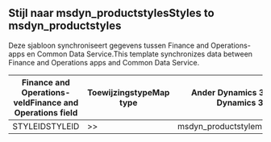 ## <a name="styles-to-msdyn_productstyles"></a><span data-ttu-id="252ff-101">Stijl naar msdyn_productstyles</span><span class="sxs-lookup"><span data-stu-id="252ff-101">Styles to msdyn_productstyles</span></span>

<span data-ttu-id="252ff-102">Deze sjabloon synchroniseert gegevens tussen Finance and Operations-apps en Common Data Service.</span><span class="sxs-lookup"><span data-stu-id="252ff-102">This template synchronizes data between Finance and Operations apps and Common Data Service.</span></span>

<span data-ttu-id="252ff-103">Finance and Operations-veld</span><span class="sxs-lookup"><span data-stu-id="252ff-103">Finance and Operations field</span></span> | <span data-ttu-id="252ff-104">Toewijzingstype</span><span class="sxs-lookup"><span data-stu-id="252ff-104">Map type</span></span> | <span data-ttu-id="252ff-105">Ander Dynamics 365-veld</span><span class="sxs-lookup"><span data-stu-id="252ff-105">Other Dynamics 365 field</span></span> | <span data-ttu-id="252ff-106">Standaardwaarde</span><span class="sxs-lookup"><span data-stu-id="252ff-106">Default value</span></span>
---|---|---|---
<span data-ttu-id="252ff-107">STYLEID</span><span class="sxs-lookup"><span data-stu-id="252ff-107">STYLEID</span></span> | >> | <span data-ttu-id="252ff-108">msdyn_productstyle</span><span class="sxs-lookup"><span data-stu-id="252ff-108">msdyn_productstyle</span></span> | 
